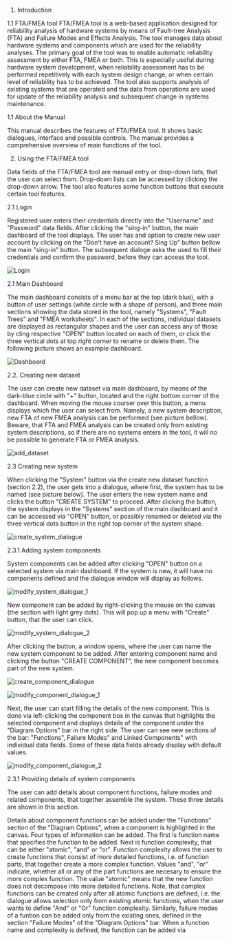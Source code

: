 1. Introduction

1.1 FTA/FMEA tool
FTA/FMEA tool is a web-based application designed for reliability analysis of hardware systems by means of Fault-tree Analysis (FTA) and Failure Modes and Effects Analysis. The tool manages data about hardware systems and components which are used for the reliability analyses. The primary goal of the tool was to enable automatic reliability assessment by either FTA, FMEA or both. This is especially useful during hardware system development, when reliability assessment has to be performed repetitively with each system design change, or when certain level of reliability has to be achieved. The tool also supports analysis of existing systems that are operated and the data from operations are used for update of the reliability analysis and subsequent change in systems maintenance.

1.1 About the Manual

This manual describes the features of FTA/FMEA tool. It shows basic dialogues, interface and possible controls. The manual provides a comprehensive overview of main functions of the tool.

2. Using the FTA/FMEA tool

Data fields of the FTA/FMEA tool are manual entry or drop-down lists, that the user can select from. Drop-down lists can be accessed by clicking the drop-down arrow. The tool also features some function buttons that execute certain tool features.

2.1 Login

Registered user enters their credentials directly into the "Username" and "Password" data fields. After clicking the "sing-in" button, the main dashboard of the tool displays. The user has and option to create new user account by clicking on the "Don't have an account? Sing Up" button bellow the main "sing-in" button. The subsequent dialoge asks the used to fill their credentials and confirm the password, before they can access the tool.

![Login](https://user-images.githubusercontent.com/94048408/176141292-38721cd6-066e-46c6-9342-6b6540d7e8f8.png)

2.1 Main Dashboard

The main dashboard consists of a menu bar at the top (dark blue), with a button of user settings (white circle with a shape of person), and three main sections showing the data stored in the tool, namely "Systems", "Fault Trees" and "FMEA worksheets". In each of the sections, individual datasets are displayed as rectangular shapes and the user can access any of those by cling respective "OPEN" button located on each of them, or click the three vertical dots at top right corner to rename or delete them. The following picture shows an example dashboard.

![Dashboard](https://user-images.githubusercontent.com/94048408/176143864-2996160d-f389-49ab-93f1-32ec8559445c.png)

2.2. Creating new dataset

The user can create new dataset via main dashboard, by means of the dark-blue circle with "+" button, located and the right bottom corner of the dashboard. When moving the mouse courser over this button, a menu displays which the user can select from. Namely, a new system description, new FTA of new FMEA analysis can be performed (see picture bellow). Beware, that FTA and FMEA analysis can be created only from existing system descriptions, so if there are no systems enters in the tool, it will no be possible to generate FTA or FMEA analysis.

![add_dataset](https://user-images.githubusercontent.com/94048408/176145104-1a45c42e-4fd2-45bf-be5a-0c1e1469cf59.png)

2.3 Creating new system

When clicking the "System" button via the create new dataset function (section 2.2), the user gets into a dialogue, where first, the system has to be named (see picture below). The user enters the new system name and clicks the button "CREATE SYSTEM" to proceed. After clicking the button, the system displays in the "Systems" section of the main dashboard and it can be accessed via "OPEN" button, or possibly renamed or deleted via the three vertical dots button in the right top corner of the system shape.

![create_system_dialogue](https://user-images.githubusercontent.com/94048408/176146273-fcb11c12-0a67-4192-b08d-33122ca497b6.png)

2.3.1 Adding system components

System components can be added after clicking "OPEN" button on a selected system via main dashboard. If the system is new, it will have no components defined and the dialogue window will display as follows.

![modify_system_dialogue_1](https://user-images.githubusercontent.com/94048408/176150452-33c18ccc-e911-407d-8c79-0d7d8692f24f.png)

New component can be added by right-clicking the mouse on the canvas (the section with light grey dots). This will pop up a menu with "Create" button, that the user can click.

![modify_system_dialogue_2](https://user-images.githubusercontent.com/94048408/176151321-2f0d7e65-fce0-4a96-a7bd-df148b1d0a4f.png)

After clicking the button, a window opens, where the user can name the new system component to be added. After entering component name and clicking the button "CREATE COMPONENT", the new component becomes part of the new system.

![create_component_dialogue](https://user-images.githubusercontent.com/94048408/176151766-aeb941c4-7672-47b8-962c-da100f84c060.png)

![modify_component_dialogue_1](https://user-images.githubusercontent.com/94048408/176152193-8c745d53-92d3-43e1-a258-b485caf63cff.png)

Next, the user can start filling the details of the new component. This is done via left-clicking the component box in the canvas that highlights the selected component and displays details of the component under the "Diagram Options" bar in the right side. The user can see new sections of the bar: "Functions", Failure Modes" and Linked Components" with individual data fields. Some of these data fields already display with default values.

![modify_component_dialogue_2](https://user-images.githubusercontent.com/94048408/176153049-23c85537-a69e-41f0-973e-c3fcb5a251cd.png)

2.3.1 Providing details of system components

The user can add details about component functions, failure modes and related components, that together assemble the system. These three details are shown in this section.

Details about component functions can be added under the "Functions" section of the "Diagram Options", when a component is highlighted in the canvas. Four types of information can be added. The first is function name that specifies the function to be added. Next is function complexity, that can be either "atomic", "and" or "or". Function complexity allows the user to create functions that consist of more detailed functions, i.e. of function parts, that together create a more complex function. Values "and", "or" indicate, whether all or any of the part functions are necesary to ensure the more complex function. The value "atomic" means that the new function does not decompose into more detailed functions. Note, that complex functions can be created only after all atomic functions are defined, i.e. the dialogue allows  selection only from existing atomic functions, when the user wants to define "And" or "Or" function complexity. Similarly, failure modes of a funtion can be added only from the existing ones, defined in the section "Failure Modes" of the "Diagram Options" bar. When a function name and complexity is defined, the function can be added via 
